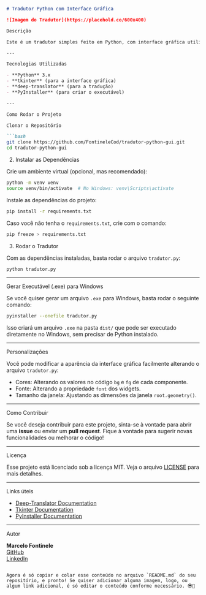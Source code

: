 
```markdown
# Tradutor Python com Interface Gráfica

![Imagem do Tradutor](https://placehold.co/600x400)

Descrição

Este é um tradutor simples feito em Python, com interface gráfica utilizando a biblioteca `tkinter`. Ele usa a API **Deep-Translator** para traduzir palavras e frases entre **Português** e **Inglês**. O projeto foi feito para ser leve e fácil de usar, com a opção de gerar um executável `.exe` para Windows, permitindo que você use o tradutor sem precisar instalar o Python.

---

Tecnologias Utilizadas

- **Python** 3.x
- **tkinter** (para a interface gráfica)
- **deep-translator** (para a tradução)
- **PyInstaller** (para criar o executável)

---

Como Rodar o Projeto

Clonar o Repositório

```bash
git clone https://github.com/FontineleCod/tradutor-python-gui.git
cd tradutor-python-gui
```

2. Instalar as Dependências

Crie um ambiente virtual (opcional, mas recomendado):

```bash
python -m venv venv
source venv/bin/activate  # No Windows: venv\Scripts\activate
```

Instale as dependências do projeto:

```bash
pip install -r requirements.txt
```

Caso você não tenha o `requirements.txt`, crie com o comando:

```bash
pip freeze > requirements.txt
```

3. Rodar o Tradutor

Com as dependências instaladas, basta rodar o arquivo `tradutor.py`:

```bash
python tradutor.py
```

---

Gerar Executável (.exe) para Windows

Se você quiser gerar um arquivo `.exe` para Windows, basta rodar o seguinte comando:

```bash
pyinstaller --onefile tradutor.py
```

Isso criará um arquivo `.exe` na pasta `dist/` que pode ser executado diretamente no Windows, sem precisar de Python instalado.

---

Personalizações

Você pode modificar a aparência da interface gráfica facilmente alterando o arquivo `tradutor.py`:

- Cores: Alterando os valores no código `bg` e `fg` de cada componente.
- Fonte: Alterando a propriedade `font` dos widgets.
- Tamanho da janela: Ajustando as dimensões da janela `root.geometry()`.

---

Como Contribuir

Se você deseja contribuir para este projeto, sinta-se à vontade para abrir uma **issue** ou enviar um **pull request**. Fique à vontade para sugerir novas funcionalidades ou melhorar o código!

---

Licença

Esse projeto está licenciado sob a licença MIT. Veja o arquivo [LICENSE](LICENSE) para mais detalhes.

---

Links úteis

- [Deep-Translator Documentation](https://pypi.org/project/deep-translator/)
- [Tkinter Documentation](https://docs.python.org/3/library/tkinter.html)
- [PyInstaller Documentation](https://pyinstaller.org/)

---

Autor

**Marcelo Fontinele**  
[GitHub](https://github.com/FontineleCod)  
[LinkedIn](https://www.linkedin.com/in/marcelo-fontinele-1b2354165/)
```

Agora é só copiar e colar esse conteúdo no arquivo `README.md` do seu repositório, e pronto! Se quiser adicionar alguma imagem, logo, ou algum link adicional, é só editar o conteúdo conforme necessário. 😎🚀
